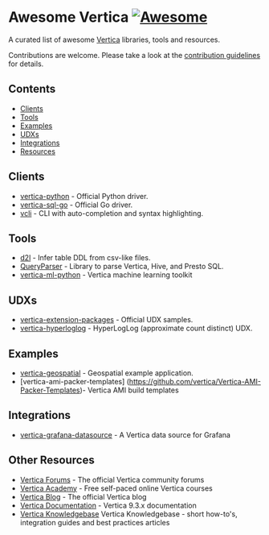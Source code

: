 # Awesome Vertica [![Awesome](https://awesome.re/badge-flat.svg)](https://awesome.re)

A curated list of awesome [Vertica](https://www.vertica.com/) libraries, tools and resources.

Contributions are welcome. Please take a look at the [contribution guidelines](CONTRIBUTING.md) for details.

## Contents
 - [Clients](#clients)
 - [Tools](#tools)
 - [Examples](#examples)
 - [UDXs](#udxs)
 - [Integrations](#integrations)
 - [Resources](#resources)
 
## Clients
 - [vertica-python](https://github.com/vertica/vertica-python) - Official Python driver.
 - [vertica-sql-go](https://github.com/vertica/vertica-sql-go) - Official Go driver.
 - [vcli](https://github.com/dbcli/vcli) - CLI with auto-completion and syntax highlighting.

## Tools
 - [d2l](https://github.com/marco-the-sane/d2l) - Infer table DDL from csv-like files.
 - [QueryParser](https://github.com/uber/queryparser) - Library to parse Vertica, Hive, and Presto SQL.
 - [vertica-ml-python](https://github.com/vertica/Vertica-ML-Python) - Vertica machine learning toolkit

## UDXs
 - [vertica-extension-packages](https://github.com/vertica/Vertica-Extension-Packages) - Official UDX samples.
 - [vertica-hyperloglog](https://github.com/criteo/vertica-hyperloglog) - HyperLogLog (approximate count distinct) UDX.
 
## Examples
 - [vertica-geospatial](https://github.com/vertica/Vertica-Geospatial) - Geospatial example application.
 - [vertica-ami-packer-templates] (https://github.com/vertica/Vertica-AMI-Packer-Templates)- Vertica AMI build templates
 
## Integrations
 - [vertica-grafana-datasource](https://github.com/vertica/vertica-grafana-datasource) - A Vertica data source for Grafana

## Other Resources
 - [Vertica Forums](https://forum.vertica.com/) - The official Vertica community forums
 - [Vertica Academy](https://academy.vertica.com/) - Free self-paced online Vertica courses
 - [Vertica Blog](https://www.vertica.com/blog/) - The official Vertica blog
 - [Vertica Documentation](https://www.vertica.com/docs/9.3.x/HTML/Content/Home.htm) - Vertica 9.3.x documentation 
 - [Vertica Knowledgebase](https://www.vertica.com/knowledgebase/) Vertica Knowledgebase - short how-to's, integration guides and best practices articles


 
